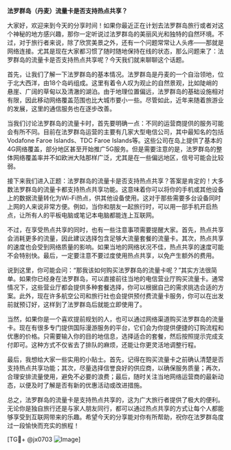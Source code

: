 **法罗群岛（丹麦）流量卡是否支持热点共享？**

大家好，欢迎来到今天的分享时间！如果你最近正在计划去法罗群岛旅行或者对这个神秘的地方感兴趣，那你一定听说过法罗群岛的美丽风光和独特的自然环境。不过，对于旅行者来说，除了欣赏美景之外，还有一个问题常常让人头疼——那就是网络连接。尤其是现在大家都习惯了随时随地保持在线的状态，那么问题来了：法罗群岛的流量卡是否支持热点共享呢？今天我们就来聊聊这个话题。

首先，让我们了解一下法罗群岛的基本情况。法罗群岛是丹麦的一个自治领地，位于北大西洋，由18个岛屿组成。这里有着令人叹为观止的自然景观，比如陡峭的悬崖、广阔的草甸以及清澈的湖泊。由于地理位置偏远，法罗群岛的基础设施相对有限，因此移动网络覆盖范围也比大城市要小一些。尽管如此，近年来随着旅游业的发展，这里的通信服务也在逐步改善。

当我们讨论法罗群岛的流量卡时，首先要明确一点：不同的运营商提供的服务可能会有所不同。目前在法罗群岛运营的主要有几家大型电信公司，其中最知名的包括Vodafone Faroe Islands、TDC Faroe Islands等。这些公司在岛上提供了基本的4G网络覆盖，部分地区甚至开始推广5G服务。但是需要注意的是，法罗群岛的整体网络覆盖率并不如欧洲大陆那样广泛，尤其是在一些偏远地区，信号可能会比较弱。

接下来我们进入正题：法罗群岛的流量卡是否支持热点共享？答案是肯定的！大多数法罗群岛的流量卡都支持热点共享功能。这意味着你可以将你的手机或其他设备上的数据流量转化为Wi-Fi热点，供其他设备使用。这对于那些需要多台设备同时上网的人来说非常方便。例如，当你和朋友一起旅行时，可以用一部手机开启热点，让所有人的平板电脑或笔记本电脑都能连上互联网。

不过，在享受热点共享的同时，也有一些注意事项需要提醒大家。首先，热点共享会消耗更多的流量，因此建议选择包含足够大流量套餐的流量卡。其次，热点共享的速度也会受到网络质量的影响。如果当地的网络状况不佳，热点共享的速度可能不会特别快。最后，一定要注意不要过度使用热点共享，以免产生额外的费用。

说到这里，你可能会问：“那我该如何购买法罗群岛的流量卡呢？”其实方法很简单。如果你已经身在法罗群岛，可以直接前往当地的电信营业厅购买流量卡。通常情况下，这些营业厅都会提供多种套餐选择，你可以根据自己的需求挑选合适的方案。此外，现在许多航空公司和旅行社也会提供预付费流量卡服务，你可以在出发前就预订好，这样到了法罗群岛后就能立即使用了。

当然，如果你是一个喜欢提前规划的人，也可以通过网络渠道购买法罗群岛的流量卡。现在有很多专门提供国际漫游服务的平台，它们会为你提供便捷的订购流程和优惠的价格。只需要输入你的目的地信息，选择适合的套餐，然后按照提示完成支付即可。这种方式不仅省去了排队的麻烦，还能让你更灵活地调整行程。

最后，我想给大家一些实用的小贴士。首先，记得在购买流量卡之前确认清楚是否支持热点共享功能；其次，尽量选择信誉良好的供应商，以确保服务质量；再次，合理安排流量使用，避免不必要的浪费；最后，随时关注当地网络运营商的最新动态，以便及时了解是否有新的优惠活动或改进措施。

总之，法罗群岛的流量卡是支持热点共享的，这为广大旅行者提供了极大的便利。无论你是独自旅行还是与家人朋友同行，都可以通过热点共享的方式让每个人都能够享受到互联网带来的乐趣。希望今天的分享能对你有所帮助，祝你在法罗群岛度过一段愉快而充实的旅程！

[TG💪+ @jx0703 ![Image](https://github.com/user-attachments/assets/dbca1d08-cadb-493c-b0ec-ad6f7a83f270)]